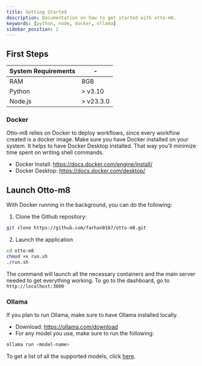 ```yaml
---
title: Getting Started
description: Documentation on how to get started with otto-m8.
keywords: [python, node, docker, ollama]
sidebar_position: 2
---
```


## First Steps

| System Requirements | - |
| ---------- | ------- |
| RAM       | 8GB     |
| Python       | > v3.10     |
| Node.js       | > v23.3.0     |

### Docker
Otto-m8 relies on Docker to deploy workflows, since every workflow created is a
docker image. Make sure you have Docker installed on your system. It helps to
have Docker Desktop installed. That way you'll minimize time spent on writing shell
commands.
- Docker Install: https://docs.docker.com/engine/install/
- Docker Desktop: https://docs.docker.com/desktop/

## Launch Otto-m8
With Docker running in the background, you can do the following:
1. Clone the Github repository:
```bash
git clone https://github.com/farhan0167/otto-m8.git
```
2. Launch the application
```bash
cd otto-m8
chmod +x run.sh
./run.sh
```
The command will launch all the necessary containers and the main server needed to get
everything working. To go to the dashboard, go to `http://localhost:3000`

### Ollama
If you plan to run Ollama, make sure to have Ollama installed locally.
- Download: https://ollama.com/download
- For any model you use, make sure to run the following:
```bash
ollama run <model-name>
```
To get a list of all the supported models, click [here](https://github.com/ollama/ollama?tab=readme-ov-file#model-library).